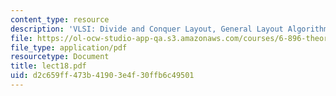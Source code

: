 ```yaml
---
content_type: resource
description: 'VLSI: Divide and Conquer Layout, General Layout Algorithms'
file: https://ol-ocw-studio-app-qa.s3.amazonaws.com/courses/6-896-theory-of-parallel-hardware-sma-5511-spring-2004/d2c659ff473b41903e4f30ffb6c49501_lect18.pdf
file_type: application/pdf
resourcetype: Document
title: lect18.pdf
uid: d2c659ff-473b-4190-3e4f-30ffb6c49501
---
```

